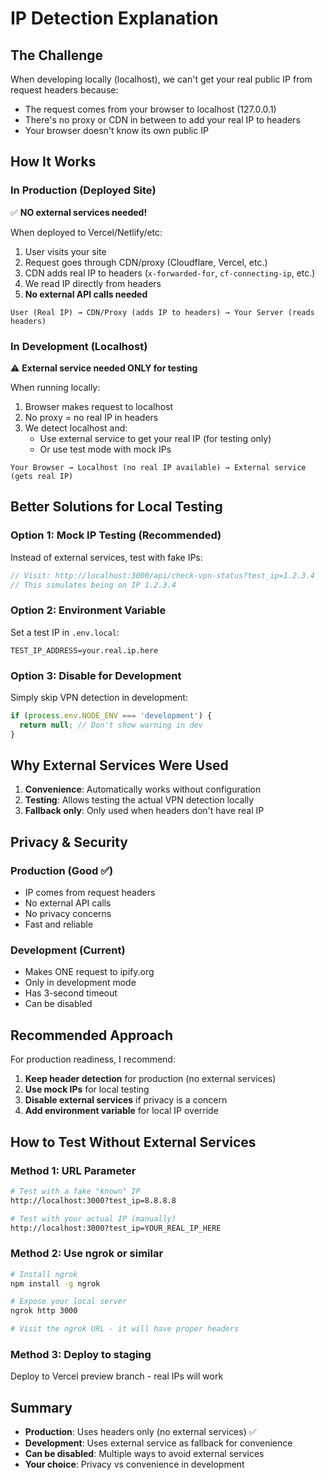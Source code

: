 # IP Detection Explanation

## The Challenge

When developing locally (localhost), we can't get your real public IP from request headers because:
- The request comes from your browser to localhost (127.0.0.1)
- There's no proxy or CDN in between to add your real IP to headers
- Your browser doesn't know its own public IP

## How It Works

### In Production (Deployed Site)
✅ **NO external services needed!**

When deployed to Vercel/Netlify/etc:
1. User visits your site
2. Request goes through CDN/proxy (Cloudflare, Vercel, etc.)
3. CDN adds real IP to headers (`x-forwarded-for`, `cf-connecting-ip`, etc.)
4. We read IP directly from headers
5. **No external API calls needed**

```
User (Real IP) → CDN/Proxy (adds IP to headers) → Your Server (reads headers)
```

### In Development (Localhost)
⚠️ **External service needed ONLY for testing**

When running locally:
1. Browser makes request to localhost
2. No proxy = no real IP in headers
3. We detect localhost and:
   - Use external service to get your real IP (for testing only)
   - Or use test mode with mock IPs

```
Your Browser → Localhost (no real IP available) → External service (gets real IP)
```

## Better Solutions for Local Testing

### Option 1: Mock IP Testing (Recommended)
Instead of external services, test with fake IPs:

```javascript
// Visit: http://localhost:3000/api/check-vpn-status?test_ip=1.2.3.4
// This simulates being on IP 1.2.3.4
```

### Option 2: Environment Variable
Set a test IP in `.env.local`:

```env
TEST_IP_ADDRESS=your.real.ip.here
```

### Option 3: Disable for Development
Simply skip VPN detection in development:

```javascript
if (process.env.NODE_ENV === 'development') {
  return null; // Don't show warning in dev
}
```

## Why External Services Were Used

1. **Convenience**: Automatically works without configuration
2. **Testing**: Allows testing the actual VPN detection locally
3. **Fallback only**: Only used when headers don't have real IP

## Privacy & Security

### Production (Good ✅)
- IP comes from request headers
- No external API calls
- No privacy concerns
- Fast and reliable

### Development (Current)
- Makes ONE request to ipify.org
- Only in development mode
- Has 3-second timeout
- Can be disabled

## Recommended Approach

For production readiness, I recommend:

1. **Keep header detection** for production (no external services)
2. **Use mock IPs** for local testing
3. **Disable external services** if privacy is a concern
4. **Add environment variable** for local IP override

## How to Test Without External Services

### Method 1: URL Parameter
```bash
# Test with a fake "known" IP
http://localhost:3000?test_ip=8.8.8.8

# Test with your actual IP (manually)
http://localhost:3000?test_ip=YOUR_REAL_IP_HERE
```

### Method 2: Use ngrok or similar
```bash
# Install ngrok
npm install -g ngrok

# Expose your local server
ngrok http 3000

# Visit the ngrok URL - it will have proper headers
```

### Method 3: Deploy to staging
Deploy to Vercel preview branch - real IPs will work

## Summary

- **Production**: Uses headers only (no external services) ✅
- **Development**: Uses external service as fallback for convenience
- **Can be disabled**: Multiple ways to avoid external services
- **Your choice**: Privacy vs convenience in development